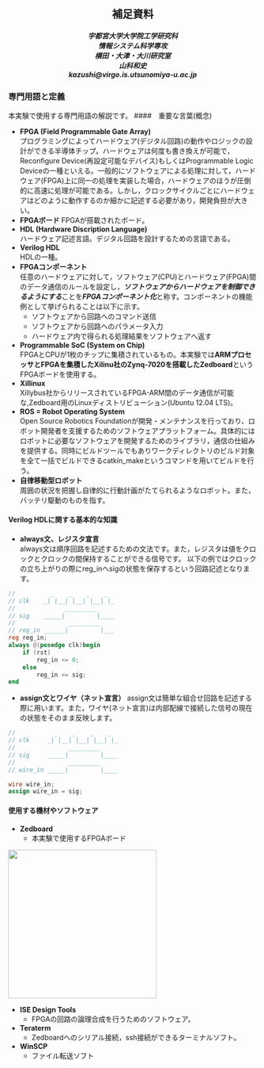 <div style="text-align: center;">

<h2><span style="display:block">補足資料</h2>
<h5>
宇都宮大学大学院工学研究科<br>
情報システム科学専攻<br>
横田・大津・大川研究室<br>
山科和史<br>
kazushi@virgo.is.utsunomiya-u.ac.jp<br>
</div>

### 専門用語と定義
本実験で使用する専門用語の解説です。
####　重要な言葉(概念)
- **FPGA (Field Programmable Gate Array)**  
	プログラミングによってハードウェア(デジタル回路)の動作やロジックの設計ができる半導体チップ。ハードウェアは何度も書き換えが可能で，Reconfigure Device(再設定可能なデバイス)もしくはProgrammable Logic Deviceの一種といえる。一般的にソフトウェアによる処理に対して，ハードウェア(FPGA)上に同一の処理を実装した場合，ハードウェアのほうが圧倒的に高速に処理が可能である。しかし，クロックサイクルごとにハードウェアはどのように動作するのか細かに記述する必要があり，開発負担が大きい。
- **FPGAボード**
	FPGAが搭載されたボード。
- **HDL (Hardware Discription Language)**  
	ハードウェア記述言語。デジタル回路を設計するための言語である。  
- **Verilog HDL**  
	HDLの一種。
- **FPGAコンポーネント**  
	任意のハードウェアに対して，ソフトウェア(CPU)とハードウェア(FPGA)間のデータ通信のルールを設定し，***ソフトウェアからハードウェアを制御できるようにする***ことを***FPGAコンポーネント化***と称す。コンポーネントの機能例として挙げられることは以下に示す。
	- ソフトウェアから回路へのコマンド送信
	- ソフトウェアから回路へのパラメータ入力
	- ハードウェア内で得られる処理結果をソフトウェアへ返す
- **Programmable SoC (System on Chip)**  
	FPGAとCPUが1枚のチップに集積されているもの。本実験では**ARMプロセッサとFPGAを集積したXilinu社のZynq-7020を搭載したZedboard**というFPGAボードを使用する。
- **Xillinux**  
	Xillybus社からリリースされているFPGA-ARM間のデータ通信が可能な,Zedboard用のLinuxディストリビューション(Ubuntu 12.04 LTS)。
- **ROS = Robot Operating System**  
	Open Source Robotics Foundationが開発・メンテナンスを行っており、ロボット開発者を支援するためのソフトウェアプラットフォーム。具体的にはロボットに必要なソフトウェアを開発するためのライブラリ，通信の仕組みを提供する。同時にビルドツールでもありワークディレクトリのビルド対象を全て一括でビルドできるcatkin_makeというコマンドを用いてビルドを行う。
- **自律移動型ロボット**  
	周囲の状況を把握し自律的に行動計画がたてられるようなロボット。また，バッテリ駆動のものを指す。

#### Verilog HDLに関する基本的な知識

- **always文、レジスタ宣言**  
always文は順序回路を記述するための文法です。また，レジスタは値をクロックとクロックの間保持することができる信号です。
以下の例ではクロックの立ち上がりの際にreg_inへsigの状態を保存するという回路記述となります。

```verilog
//          _    _    _    _  
// clk    _| |__| |__| |__| |_
//              _________
// sig    _____|         |____
//               _________
// reg_in ______|         |___
reg reg_in;
always @(posedge clk)begin
	if (rst)
		reg_in <= 0;
	else
		reg_in <= sig;
end
```

- **assign文とワイヤ（ネット宣言）**
assign文は簡単な組合せ回路を記述する際に用います。また，ワイヤ(ネット宣言)は内部配線で接続した信号の現在の状態をそのまま反映します。

```verilog
//           _    _    _    _  
// clk     _| |__| |__| |__| |_
//               _________
// sig     _____|         |____
//               _________
// wire_in _____|         |____

wire wire_in;
assign wire_in = sig;

```

#### 使用する機材やソフトウェア
 - **Zedboard**  
	- 本実験で使用するFPGAボード

<img src="pic/zedboard.png" height=300>

 - **ISE Design Tools**  
	- FPGAの回路の論理合成を行うためのソフトウェア。
 - **Teraterm**  
	- Zedboardへのシリアル接続，ssh接続ができるターミナルソフト。
 - **WinSCP**  
	- ファイル転送ソフト



